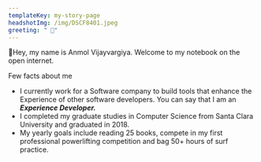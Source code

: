 ```yaml
---
templateKey: my-story-page
headshotImg: /img/DSCF8401.jpeg
greeting: " 👐"
---
```

👋Hey, my name is Anmol Vijayvargiya. Welcome to my notebook on the open internet.

Few facts about me

* I currently work for a Software company to build tools that enhance the Experience of other software developers. You can say that I am an ***Experience Developer.***
* I completed my graduate studies in Computer Science from Santa Clara University and graduated  in 2018. 
* My yearly goals include reading 25 books, compete in my first professional powerlifting competition and bag 50+ hours of surf practice.